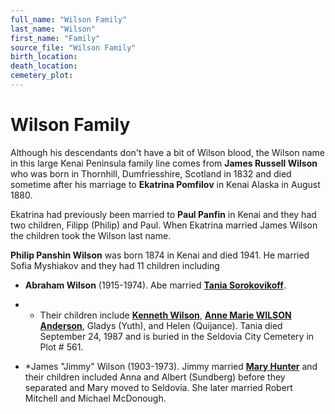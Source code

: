 ```yaml
---
full_name: "Wilson Family"
last_name: "Wilson"
first_name: "Family"
source_file: "Wilson Family"
birth_location:
death_location:
cemetery_plot: 
---
```

# Wilson Family

Although his descendants don't have a bit of Wilson blood, the Wilson name in this large Kenai Peninsula family line comes from **James Russell Wilson**
who was born in Thornhill, Dumfriesshire, Scotland in 1832 and died sometime after his marriage to **Ekatrina
Pomfilov** in Kenai Alaska in August 1880. 

Ekatrina had previously been married to **Paul Panfin** in Kenai and they had two children, Filipp (Philip) and
Paul. When Ekatrina married James Wilson the children took the Wilson
last name. 

**Philip Panshin Wilson** was born 1874 in Kenai and died 1941.  He married Sofia Myshiakov and they had 11 children including 

- **Abraham Wilson** (1915-1974). Abe married [**Tania Sorokovikoff**](../_people/Wilson_Tania_Sorokovikoff.md). 

- - Their children include [**Kenneth Wilson**](../_people/Wilson_Kenneth.md), [**Anne Marie WILSON Anderson**](../_people/Anderson_Ann_Marie_Wilson.md), Gladys (Yuth), and Helen (Quijance). Tania died September 24, 1987 and is buried in the Seldovia City Cemetery in Plot # 561.  

- *James "Jimmy" Wilson (1903-1973).  Jimmy married [**Mary Hunter**](../people/McDonough_Mary_Wilson.md) and their children included Anna and Albert (Sundberg) before they separated and Mary moved to Seldovia. She later married Robert Mitchell and Michael McDonough.
